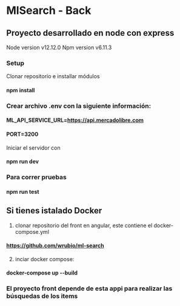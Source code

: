 # MlSearch - Back
## Proyecto desarrollado en node con express
Node version v12.12.0
Npm version v6.11.3

### Setup
Clonar repositorio e installar módulos
#### npm install

### Crear archivo .env con la siguiente información:
#### ML_API_SERVICE_URL=https://api.mercadolibre.com
#### PORT=3200

Iniciar el servidor con
#### npm run dev

### Para correr pruebas
#### npm run test

## Si tienes istalado Docker
1. clonar repositorio del front en angular, este contiene el docker-compose.yml
#### https://github.com/wrubio/ml-search
2. inciar docker compose:
#### docker-compose up --build

### El proyecto front depende de esta appi para realizar las búsquedas de los items
